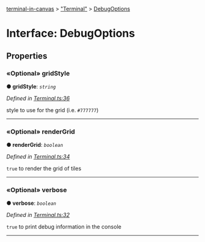 [terminal-in-canvas](../README.md) > ["Terminal"](../modules/_terminal_.md) > [DebugOptions](../interfaces/_terminal_.debugoptions.md)



# Interface: DebugOptions


## Properties
<a id="gridstyle"></a>

### «Optional» gridStyle

**●  gridStyle**:  *`string`* 

*Defined in [Terminal.ts:36](https://github.com/danikaze/terminal-in-canvas/blob/00ecf77/src/Terminal.ts#L36)*



style to use for the grid (i.e. `#777777`)




___

<a id="rendergrid"></a>

### «Optional» renderGrid

**●  renderGrid**:  *`boolean`* 

*Defined in [Terminal.ts:34](https://github.com/danikaze/terminal-in-canvas/blob/00ecf77/src/Terminal.ts#L34)*



`true` to render the grid of tiles




___

<a id="verbose"></a>

### «Optional» verbose

**●  verbose**:  *`boolean`* 

*Defined in [Terminal.ts:32](https://github.com/danikaze/terminal-in-canvas/blob/00ecf77/src/Terminal.ts#L32)*



`true` to print debug information in the console




___


